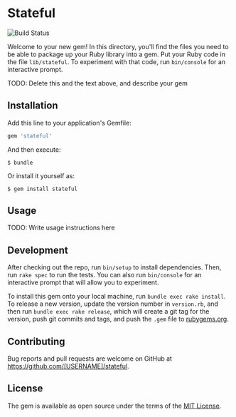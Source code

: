 # Stateful

![Build Status](https://travis-ci.org/nulldef/stateful.svg?branch=master)

Welcome to your new gem! In this directory, you'll find the files you need to be able to package up your Ruby library into a gem. Put your Ruby code in the file `lib/stateful`. To experiment with that code, run `bin/console` for an interactive prompt.

TODO: Delete this and the text above, and describe your gem

## Installation

Add this line to your application's Gemfile:

```ruby
gem 'stateful'
```

And then execute:

    $ bundle

Or install it yourself as:

    $ gem install stateful

## Usage

TODO: Write usage instructions here

## Development

After checking out the repo, run `bin/setup` to install dependencies. Then, run `rake spec` to run the tests. You can also run `bin/console` for an interactive prompt that will allow you to experiment.

To install this gem onto your local machine, run `bundle exec rake install`. To release a new version, update the version number in `version.rb`, and then run `bundle exec rake release`, which will create a git tag for the version, push git commits and tags, and push the `.gem` file to [rubygems.org](https://rubygems.org).

## Contributing

Bug reports and pull requests are welcome on GitHub at https://github.com/[USERNAME]/stateful.

## License

The gem is available as open source under the terms of the [MIT License](https://opensource.org/licenses/MIT).
